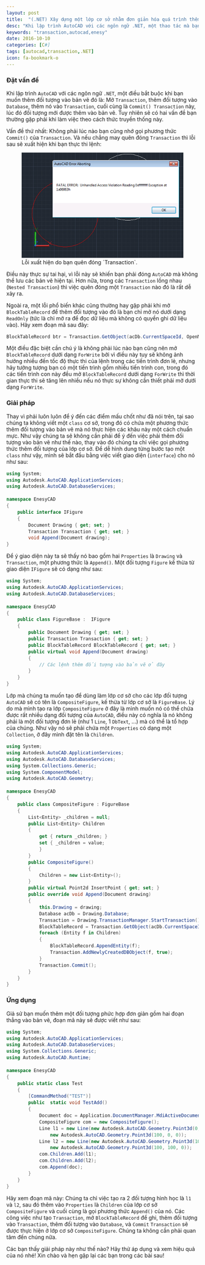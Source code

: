 ```yaml
---
layout: post
title:  "(.NET) Xây dựng một lớp cơ sở nhằm đơn giản hóa quá trình thêm đối tượng vào AutoCAD"
desc: "Khi lập trình AutoCAD với các ngôn ngữ .NET, một thao tác mà bạn chắc chắn không thể tránh khỏi là mở Transaction, sau đó thì đóng Transaction, nhưng không phải lúc nào bạn cũng nhớ các thao tác này"
keywords: "transaction,autocad,enesy"
date: 2016-10-10
categories: [C#]
tags: [autocad,transaction,.NET]
icon: fa-bookmark-o
---
```


### Đặt vấn đề

Khi lập trình `AutoCAD` với các ngôn ngữ `.NET`, một điều bắt buộc khi bạn muốn thêm đối tượng vào bản vẽ đó là: Mở `Transaction`, thêm đối tượng vào `Database`, thêm nó vào `Transaction`, cuối cùng là `Commit() Transaction` này, lúc đó đối tượng mới được thêm vào bản vẽ. Tuy nhiên sẽ có hai vấn đề bạn thường gặp phải khi làm việc theo cách thức truyền thống này.

Vấn đề thứ nhất: Không phải lúc nào bạn cũng nhớ gọi phương thức `Commit()` của `Transaction`. Và nếu chẳng may quên đóng `Transaction` thì lỗi sau sẽ xuất hiện khi bạn thực thi lệnh:

<figure class="one">
	<img src="/static/img/blog/csharp/2016-10-10-1.jpg" alt="">
	<figcaption>Lỗi xuất hiện do bạn quên đóng `Transaction`.</figcaption>
</figure>

Điều này thực sự tai hại, vì lỗi này sẽ khiến bạn phải đóng `AutoCAD` mà không thể lưu các bản vẽ hiện tại. Hơn nữa, trong các `Transaction` lồng nhau (`Nested Transaction`) thì việc quên đóng một `Transaction` nào đó là rất dễ xảy ra.

Ngoài ra, một lỗi phổ biến khác cũng thường hay gặp phải khi mở `BlockTableRecord` để thêm đối tượng vào đó là bạn chỉ mở nó dưới dạng `ReadOnly` (tức là chỉ mở ra để đọc dữ liệu mà không có quyền ghi dữ liệu vào). Hãy xem đoạn mã sau đây:

```cs
BlockTableRecord btr = Transaction.GetObject(acDb.CurrentSpaceId, OpenMode.ForRead) as BlockTableRecord;
```

Một điều đặc biệt cần chú ý là không phải lúc nào bạn cũng nên mở `BlockTableRecord` dưới dạng `ForWrite` bởi vì điều này tuy sẽ không ảnh hưởng nhiều đến tốc độ thực thi của lệnh trong các tiến trình đơn lẻ, nhưng hãy tưởng tượng bạn có một tiến trình gồm nhiều tiến trình con, trong đó các tiến trình con này đều mở `BlockTableRecord` dưới dạng `ForWrite` thì thời gian thực thi sẽ tăng lên nhiều nếu nó thực sự không cần thiết phải mở dưới dạng `ForWrite`.

### Giải pháp

Thay vì phải luôn luôn để ý đến các điểm mấu chốt như đã nói trên, tại sao chúng ta không viết một `class` cơ sở, trong đó có chứa một phương thức thêm đối tượng vào bản vẽ mà nó thực hiện các khâu này một cách chuẩn mực. Như vậy chúng ta sẽ không cần phải để ý đến việc phải thêm đối tượng vào bản vẽ như thế nào, thay vào đó chúng ta chỉ việc gọi phương thức thêm đối tượng của lớp cơ sở. Để dễ hình dung từng bước tạo một `class` như vậy, mình sẽ bắt đầu bằng việc viết giao diện (`interface`) cho nó như sau:

```cs
using System;
using Autodesk.AutoCAD.ApplicationServices;
using Autodesk.AutoCAD.DatabaseServices;

namespace EnesyCAD
{
    public interface IFigure
    {
        Document Drawing { get; set; }
        Transaction Transaction { get; set; }
        void Append(Document drawing);
}
```
Để ý giao diện này ta sẽ thấy nó bao gồm hai `Properties` là `Drawing` và `Transaction`, một phương thức là `Append()`. Một đối tượng `Figure` kế thừa từ giao diện `IFigure` sẽ có dạng như sau:

```cs
using System;
using Autodesk.AutoCAD.ApplicationServices;
using Autodesk.AutoCAD.DatabaseServices;

namespace EnesyCAD
{
    public class FigureBase :  IFigure
    {
        public Document Drawing { get; set; }
        public Transaction Transaction { get; set; }
        public BlockTableRecord BlockTableRecord { get; set; }
        public virtual void Append(Document drawing)
        { 
        	// Các lệnh thêm đối tượng vào bản vẽ ở đây
        }
    }
}

```
Lớp mà chúng ta muốn tạo để dùng làm lớp cơ sở cho các lớp đối tượng `AutoCAD` sẽ có tên là `CompositeFigure`, kế thừa từ lớp cơ sở là `FigureBase`. Lý do mà mình tạo ra lớp `CompositeFigure` ở đây là mình muốn nó có thể chứa được rất nhiều dạng đối tượng của `AutoCAD`, điều này có nghĩa là nó không phải là một đối tượng đơn lẻ (như 1 `Line`, 1 `DbText`, ...) mà có thể là tổ hợp của chúng. Như vậy nó sẽ phải chứa một `Properties` có dạng một `Collection`, ở đây mình đặt tên là `Children`.

```cs
using System;
using Autodesk.AutoCAD.ApplicationServices;
using Autodesk.AutoCAD.DatabaseServices;
using System.Collections.Generic;
using System.ComponentModel;
using Autodesk.AutoCAD.Geometry;

namespace EnesyCAD
{
    public class CompositeFigure : FigureBase
    {
        List<Entity> _children = null;
        public List<Entity> Children
        {
            get { return _children; }
            set { _children = value;
            }
        }
        public CompositeFigure()
        {
            Children = new List<Entity>();
        }
        public virtual Point2d InsertPoint { get; set; }
        public override void Append(Document drawing)
        {
            this.Drawing = drawing;
            Database acDb = Drawing.Database;
            Transaction = Drawing.TransactionManager.StartTransaction();
            BlockTableRecord = Transaction.GetObject(acDb.CurrentSpaceId, OpenMode.ForWrite) as BlockTableRecord;
            foreach (Entity f in Children)
            {
                BlockTableRecord.AppendEntity(f);
                Transaction.AddNewlyCreatedDBObject(f, true);
            }
            Transaction.Commit();
        }
    }
}

```

### Ứng dụng

Giả sử bạn muốn thêm một đối tượng phức hợp đơn giản gồm hai đoạn thẳng vào bản vẽ, đoạn mã này sẽ được viết như sau:

```cs
using System;
using Autodesk.AutoCAD.ApplicationServices;
using Autodesk.AutoCAD.DatabaseServices;
using System.Collections.Generic;
using Autodesk.AutoCAD.Runtime;

namespace EnesyCAD
{
    public static class Test
    {
        [CommandMethod("TEST")]
        public  static void TestAdd()
        {
            Document doc = Application.DocumentManager.MdiActiveDocument;
            CompositeFigure com = new CompositeFigure();
            Line l1 = new Line(new Autodesk.AutoCAD.Geometry.Point3d(0, 0, 0),
                new Autodesk.AutoCAD.Geometry.Point3d(100, 0, 0));
            Line l2 = new Line(new Autodesk.AutoCAD.Geometry.Point3d(100, 0, 0),
    			new Autodesk.AutoCAD.Geometry.Point3d(100, 100, 0));
            com.Children.Add(l1);
            com.Children.Add(l2);
            com.Append(doc);
        }
    }
}
```

Hãy xem đoạn mã này: Chúng ta chỉ việc tạo ra 2 đối tượng hình học là `l1` và `l2`, sau đó thêm vào `Properties` là `Children` của lớp cơ sở `CompositeFigure` và cuối cùng là gọi phương thức `Append()` của nó. Các công việc như tạo `Transaction`, mở `BlockTableRecord` để ghi, thêm đối tượng vào `Transaction`, thêm đối tượng vào `Database`, và `Commit` `Transaction` sẽ được thực hiện ở lớp cơ sở `CompositeFigure`. Chúng ta không cần phải quan tâm đến chúng nữa.

Các bạn thấy giải pháp này như thế nào? Hãy thử áp dụng và xem hiệu quả của nó nhé! Xin chào và hẹn gặp lại các bạn trong các bài sau!


